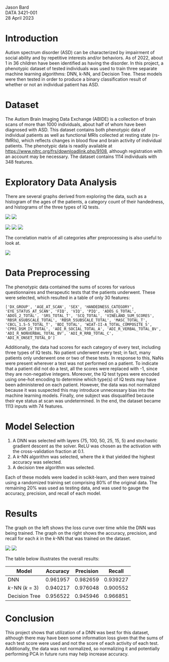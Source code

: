 Jason Bard<br>
DATA 3421-001<br>
28 April 2023<br>


# Introduction 

Autism spectrum disorder (ASD) can be characterized by impairment of social ability and by repetitive interests and/or behaviors. As of 2022, about 1 in 36 children have been identified as having the disorder. In this project, a phenotypic dataset of tested individuals was used to train three separate machine learning algorithms: DNN, k-NN, and Decision Tree. These models were then tested in order to produce a binary classification result of whether or not an individual patient has ASD.

# Dataset

The Autism Brain Imaging Data Exchange (ABIDE) is a collection of brain scans of more than 1000 individuals, about half of whom have been diagnosed with ASD. This dataset contains both phenotypic data of individual patients as well as functional MRIs collected at resting state (rs-fMRIs), which reflects changes in blood flow and brain activity of individual patients. The phenotypic data is readily available at https://www.nitrc.org/frs/downloadlink.php/9108, although registration with an account may be necessary. The dataset contains 1114 individuals with 348 features.

# Exploratory Data Analysis

There are several graphs derived from exploring the data, such as a histogram of the ages of the patients, a category count of their handedness, and histograms of the three types of IQ tests.

![](pictures/age.png)
![](pictures/hand.png)

![](pictures/fiq.png) ![](pictures/viq.png) ![](pictures/piq.png)

The correlation matrix of all categories after preprocessing is also useful to look at.

![](pictures/corr.png)

# Data Preprocessing

The phenotypic data contained the sums of scores for various questionnaires and therapeutic tests that the patients underwent. These were selected, which resulted in a table of only 30 features:

```['DX_GROUP', 'AGE_AT_SCAN', 'SEX', 'HANDEDNESS_CATEGORY', 'EYE_STATUS_AT_SCAN', 'FIQ', 'VIQ', 'PIQ', 'ADOS_G_TOTAL', 'ADOS_2_TOTAL', 'SRS_TOTAL_T', 'SCQ_TOTAL', 'VINELAND_SUM_SCORES', 'RBSR_6SUBSCALE_TOTAL', 'RBSR_5SUBSCALE_TOTAL', 'MASC_TOTAL_T', 'CBCL_1.5-5_TOTAL_T', 'BDI_TOTAL', 'WIAT-II-A_TOTAL_COMPOSITE_S', 'CPRS_DSM_IV_TOTAL', 'ADI_R_SOCIAL_TOTAL_A', 'ADI_R_VERBAL_TOTAL_BV', 'ADI_R_NONVERBAL_TOTAL_BV', 'ADI_R_RRB_TOTAL_C', 'ADI_R_ONSET_TOTAL_D']```

Additionally, the data had scores for each category of every test, including three types of IQ tests. No patient underwent every test; in fact, many patients only underwent one or two of these tests. In response to this, NaNs were present wherever a test was not performed on a patient. To indicate that a patient did not do a test, all the scores were replaced with -1, since they are non-negative integers. Moreover, the IQ test types were encoded using one-hot encoding to determine which type(s) of IQ tests may have been administered on each patient. However, the data was not normalized because it was suspected this may introduce unnecessary bias into the machine learning models. Finally, one subject was disqualified because their eye status at scan was undetermined. In the end, the dataset became 1113 inputs with 74 features.

# Model Selection

1. A DNN was selected with layers (75, 100, 50, 25, 15, 5) and stochastic gradient descent as the solver. ReLU was chosen as the activation with the cross-validation fraction at 0.1.
2. A *k*-NN algorithm was selected, where the *k* that yielded the highest accuracy was selected.
3. A decision tree algorithm was selected.

Each of these models were loaded in scikit-learn, and then were trained using a randomized training set comprising 80% of the original data. The remaining 20% was used as testing data, and was used to gauge the accuracy, precision, and recall of each model.

# Results

The graph on the left shows the loss curve over time while the DNN was being trained. The graph on the right shows the accuracy, precision, and recall for each *k* in the *k*-NN that was trained on the dataset.

![](pictures/loss-dnn.png) ![](pictures/metrics-knn.png)

The table below illustrates the overall results:

<center>
  
| Model            | Accuracy | Precision | Recall   |
|------------------|----------|-----------|----------|
| DNN              | 0.961957 | 0.982659  | 0.939227 |
| *k*-NN (*k* = 3) | 0.940217 | 0.976048  | 0.900552 |
| Decision Tree    | 0.956522 | 0.945946  | 0.966851 |
  
</center>

# Conclusion

This project shows that utilization of a DNN was best for this dataset, although there may have been some information loss given that the sums of each test score were used and not the score of each activity of each test. Additionally, the data was not normalized, so normalizing it and potentially performing PCA in future runs may help increase accuracy.
